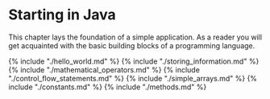 <!-- toc -->

# Starting in Java

This chapter lays the foundation of a simple application. As a reader you will get acquainted with the basic building blocks of a programming language.

{% include "./hello_world.md" %}
{% include "./storing_information.md" %}
{% include "./mathematical_operators.md" %}
{% include "./control_flow_statements.md" %}
{% include "./simple_arrays.md" %}
{% include "./constants.md" %}
{% include "./methods.md" %}


<!-- Naming is case sensitive -->
<!-- Programming in Style -->
<!-- Comparing floats and doubles -->
<!-- Lazy evaluation -->
<!-- Equals versus == -->
<!-- Literals -->
